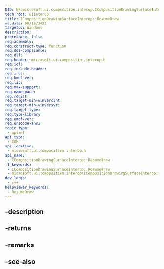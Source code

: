 ```yaml
---
UID: NF:microsoft.ui.composition.interop.ICompositionDrawingSurfaceInterop.ResumeDraw
tech.root: uiinterop
title: ICompositionDrawingSurfaceInterop::ResumeDraw
ms.date: 09/16/2022
targetos: Windows
description: 
prerelease: false
req.assembly: 
req.construct-type: function
req.ddi-compliance: 
req.dll: 
req.header: microsoft.ui.composition.interop.h
req.idl: 
req.include-header: 
req.irql: 
req.kmdf-ver: 
req.lib: 
req.max-support: 
req.namespace: 
req.redist: 
req.target-min-winverclnt: 
req.target-min-winversvr: 
req.target-type: 
req.type-library: 
req.umdf-ver: 
req.unicode-ansi: 
topic_type:
 - apiref
api_type:
 - COM
api_location:
 - microsoft.ui.composition.interop.h
api_name:
 - ICompositionDrawingSurfaceInterop::ResumeDraw
f1_keywords:
 - ICompositionDrawingSurfaceInterop::ResumeDraw
 - microsoft.ui.composition.interop/ICompositionDrawingSurfaceInterop::ResumeDraw
dev_langs:
 - c++
helpviewer_keywords:
 - ResumeDraw
---
```


## -description

## -returns

## -remarks

## -see-also

